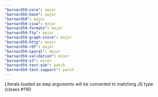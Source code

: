 ```yaml
---
"barnard59-core": major
"barnard59-base": major
"barnard59": major
"barnard59-csvw": major
"barnard59-formats": major
"barnard59-ftp": major
"barnard59-graph-store": major
"barnard59-http": major
"barnard59-rdf": major
"barnard59-sparql": major
"barnard59-validation": minor
"barnard59-s3": minor
"barnard59-test-e2e": patch
"barnard59-test-support": patch
---
```


Literals loaded as step arguments will be converted to matching JS type (closes #116)
